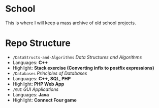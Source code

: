 # School
This is where I will keep a mass archive of old school projects.

# Repo Structure
- `/DataStructs-and-Algorithms` *Data Structures and Algorithms*
 - Languages: **C++**
 - Highlight: **Stack exercise (Converting infix to postfix expressions)**
- `/Databases` *Principles of Databases*
 - Languages: **C++, SQL, PHP**
 - Highlight: **PHP Web App**
- `/GUI` *GUI Applications*
 - Languages: **Java**
 - Highlight: **Connect Four game**
